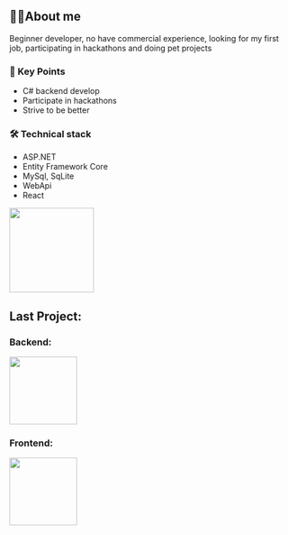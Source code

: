 <h2>👨‍💻About me</h2>
<p>
   Beginner developer, no have commercial experience, looking for my first job,
   participating in hackathons and doing pet projects
</p>
<h3>🔑 Key Points</h3>
<ul>
   <li>C# backend develop</li>
   <li>Participate in hackathons</li>
   <li>Strive to be better</li>
</ul>
<h3>🛠 Technical stack</h3>
<ul>
   <li>ASP.NET</li>
   <li>Entity Framework Core</li>
   <li>MySql, SqLite</li>
   <li>WebApi</li>
   <li>React</li>
</ul>
<!--<h3>📚 Books</h3>
   <ul>
   	<li>CLR via C# - Jeffrey Richter</li>
   	<li>Clean Code - Robert Martin</li>
   	<li>Clean Architecture - Robert Martin</li>
   </ul>
   -->
<div>
   <a
      href="https://stats-seven-virid.vercel.app/api?username=G0dObject&show_icons=true&count_private=true"
      ><img
      height="150"
      src="https://stats-seven-virid.vercel.app/api?username=G0dObject&show_icons=true&count_private=true"
      /></a>
   <h2>Last Project:</h2>
   <h3>Backend:</h3>
   <a
      href="https://github.com/G0dObject/Notes"
      ><img
      height="120"
      src="https://stats-seven-virid.vercel.app/api/pin?username=g0dObject&repo=Notes"
      /></a>
   <h3>Frontend:</h3>
   <a
      href="https://github.com/G0dObject/Notes-Front"
      ><img
      height="120"
      src="https://stats-seven-virid.vercel.app/api/pin?username=g0dObject&repo=Notes-Front"
      /></a>
</div>
